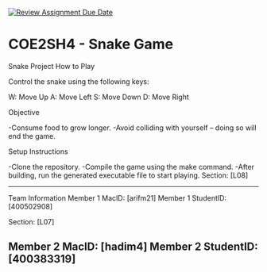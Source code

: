 [![Review Assignment Due Date](https://classroom.github.com/assets/deadline-readme-button-22041afd0340ce965d47ae6ef1cefeee28c7c493a6346c4f15d667ab976d596c.svg)](https://classroom.github.com/a/mLqiHWLE)
# COE2SH4 - Snake Game 
Snake Project
How to Play

Control the snake using the following keys:

W: Move Up
A: Move Left
S: Move Down
D: Move Right

Objective

-Consume food to grow longer.
-Avoid colliding with yourself – doing so will end the game.

Setup Instructions

-Clone the repository.
-Compile the game using the make command.
-After building, run the generated executable file to start playing.
Section: [L08]

------------------------------------------------------------------------
Team Information
Member 1 MacID: [arifm21]
Member 1 StudentID: [400502908]

Section: [L07]

Member 2 MacID: [hadim4]
Member 2 StudentID: [400383319]
-------------------------------------------------------------------------
